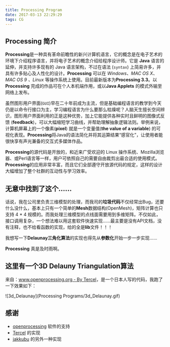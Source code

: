 ```yaml
---
title: Processing Program
date: 2017-03-13 22:29:29
tags: CG
---
```


## Processing 简介

**Processing**是一种具有革命前瞻性的新兴计算机语言，它的概念是在电子艺术的环境下介绍程序语言，并将电子艺术的概念介绍给程序设计师。它是 **Java** 语言的延伸，并支持许多现有的 Java 语言架构，不过在语法 (`syntax`) 上简易许多，并具有许多贴心及人性化的设计。**Processing** 可以在 _Windows、MAC OS X、MAC OS 9 、Linux_ 等操作系统上使用。目前最新版本为**Processing 3.3**。以 **Processing** 完成的作品可在个人本机端作用，或以**Java Applets** 的模式外输至网络上发布。

虽然图形用户界面(`GUI`)早在二十年前成为主流，但是基础编程语言的教学到今天仍是以命令行接口为主，学习编程语言为什么要那么枯燥呢？人脑天生擅长空间辨识，图形用户界面利用的正是这种优势，加上它能提供各种实时且鲜明的图像式反馈 (**feedback**)，可以大幅缩短学习曲线，并帮助理解抽象逻辑法则。举例来说，计算机屏幕上的一个像素(**pixel**) 就是一个变量值(**the value of a variable**) 的可视化表现。**Processing**将Java的语法简化并将其运算结果“感官化”，让使用者能很快享有声光兼备的交互式多媒体作品。

**Processing**的源代码是开放的，和近来广受欢迎的 Linux 操作系统、Mozilla浏览器、或Perl语言等一样，用户可依照自己的需要自由裁剪出最合适的使用模式。**Processing**的应用非常丰富，而且它们全部遵守开放源代码的规定，这样的设计大幅增加了整个社群的互动性与学习效率。

## 无意中找到了这个……

话说，我在公司里负责三维模型的处理，而我司的**垃圾代码**不仅经常出Bug，还要什么没什么，基本上只有一个简单的**Mesh**数据结构(OpenMesh)，矩阵计算也只支持 4 * 4 规模的。而我处理三维模型的点线面需要用到多维矩阵。不仅如此，接口调用复杂，一个想法难以用这套软件快速实现……最主要是没有API文档，没有注释，也不给看函数的实现，给的全是**lib**文件！！！

我想写一下**Delaunay三角化算法**的实现也得先从**参数化**开始一步一步实现……

**Processing** 真是及时雨啊。

## 这里有一个3D Delauny Triangulation算法

来自：[www.openprocessing.org - By Tercel](https://www.openprocessing.org/sketch/31295#)，是一个日本人写的代码，我跑了一下效果如下：

![3d_Delaunay](Processing Programs/3d_Delaunay.gif)

## 感谢

+ [openprocessing](https://www.openprocessing.org) 软件的支持
+ [Tercel](https://www.openprocessing.org/sketch/31295#) 的实现
+ [jakkubu](https://www.openprocessing.org/sketch/180760) 的另外一种实现